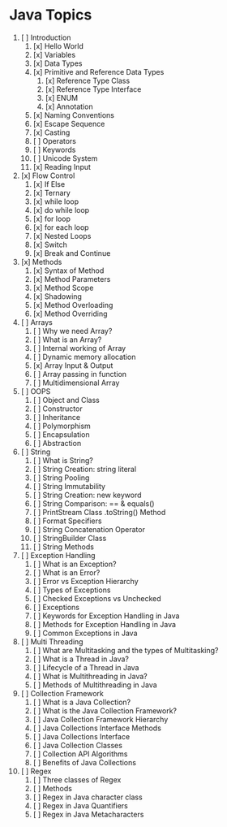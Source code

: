 # Java Topics

1. [ ] Introduction
    1. [x] Hello World
    2. [x] Variables
    3. [x] Data Types
    4. [x] Primitive and Reference Data Types
       1. [x] Reference Type Class
       2. [x] Reference Type Interface
       3. [x] ENUM
       4. [x] Annotation
    5. [x] Naming Conventions
    6. [x] Escape Sequence
    7. [x] Casting
    8. [ ] Operators
    9. [ ] Keywords
    10. [ ] Unicode System
    11. [x] Reading Input
2. [x] Flow Control
   1. [x] If Else
   2. [x] Ternary
   3. [x] while loop
   4. [x] do while loop
   5. [x] for loop   
   6. [x] for each loop
   7. [x] Nested Loops
   8. [x] Switch
   9. [x] Break and Continue
3. [x] Methods
   1. [x] Syntax of Method
   2. [x] Method Parameters
   3. [x] Method Scope
   4. [x] Shadowing
   5. [x] Method Overloading
   6. [x] Method Overriding
4. [ ] Arrays
   1. [ ] Why we need Array?
   2. [ ] What is an Array?
   3. [ ] Internal working of Array
   4. [ ] Dynamic memory allocation
   5. [x] Array Input & Output
   6. [ ] Array passing in function
   7. [ ] Multidimensional Array
5. [ ] OOPS
   1. [ ] Object and Class
   2. [ ] Constructor
   3. [ ] Inheritance
   4. [ ] Polymorphism
   5. [ ] Encapsulation
   6. [ ] Abstraction
6. [ ] String
   1. [ ] What is String?
   2. [ ] String Creation: string literal
   3. [ ] String Pooling
   4. [ ] String Immutability
   5. [ ] String Creation: new keyword
   6. [ ] String Comparison: == & equals()
   7. [ ] PrintStream Class .toString() Method
   8. [ ] Format Specifiers
   9. [ ] String Concatenation Operator
   10. [ ] StringBuilder Class
   11. [ ] String Methods
7. [ ] Exception Handling
   1. [ ] What is an Exception?
   2. [ ] What is an Error?
   3. [ ] Error vs Exception Hierarchy
   4. [ ] Types of Exceptions
   5. [ ] Checked Exceptions vs Unchecked
   6. [ ] Exceptions
   7. [ ] Keywords for Exception Handling in Java
   8. [ ] Methods for Exception Handling in Java
   9. [ ] Common Exceptions in Java
8. [ ] Multi Threading
   1. [ ] What are Multitasking and the types of Multitasking?
   2. [ ] What is a Thread in Java?
   3. [ ] Lifecycle of a Thread in Java
   4. [ ] What is Multithreading in Java?
   5. [ ]  Methods of Multithreading in Java
9.  [ ] Collection Framework
    1.  [ ] What is a Java Collection?
    2.  [ ] What is the Java Collection Framework?
    3.  [ ] Java Collection Framework Hierarchy 
    4.  [ ] Java Collections Interface Methods
    5.  [ ] Java Collections Interface
    6.  [ ] Java Collection Classes
    7.  [ ] Collection API Algorithms
    8.  [ ] Benefits of Java Collections
10. [ ] Regex
    1.  [ ] Three classes of Regex
    2.  [ ] Methods
    3.  [ ] Regex in Java character class
    4.  [ ] Regex in Java Quantifiers
    5.  [ ] Regex in Java Metacharacters